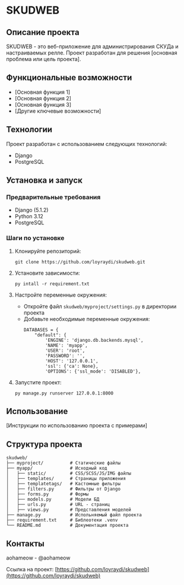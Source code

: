  # SKUDWEB

## Описание проекта

SKUDWEB - это веб-приложение для администрирования СКУДа и настраиваемых релле. Проект разработан для решения [основная проблема или цель проекта].

## Функциональные возможности

- [Основная функция 1]
- [Основная функция 2]
- [Основная функция 3]
- [Другие ключевые возможности]

## Технологии

Проект разработан с использованием следующих технологий:

- Django
- PostgreSQL


## Установка и запуск

### Предварительные требования

- Django (5.1.2)
- Python 3.12
- PostgreSQL

### Шаги по установке

1. Клонируйте репозиторий:
   ```
   git clone https://github.com/loyraydi/skudweb.git
   ```

2. Установите зависимости:
   ```
   py intall -r requirement.txt
   ```

3. Настройте переменные окружения:
    - Откройте файл `skudweb/myproject/settings.py` в директории проекта
    - Добавьте необходимые переменные окружения:
      ```
      DATABASES = {
          "default": {
              'ENGINE': 'django.db.backends.mysql',
              'NAME': 'myapp',
              'USER': 'root',
              'PASSWORD': '',
              'HOST': '127.0.0.1',
              'ssl': {'ca': None},
              'OPTIONS': {'ssl_mode': 'DISABLED'},
      ```

4. Запустите проект:
   ```
   py manage.py runserver 127.0.0.1:8000
   ```

## Использование

[Инструкции по использованию проекта с примерами]

## Структура проекта

```
skudweb/
├── myproject/          # Статические файлы
├── myapp/              # Исходный код
│   ├── static/         # CSS/SCSS/JS/IMG файлы
│   ├── templates/      # Страницы приложения
│   ├── templatetags/   # Кастомные фильтры
│   ├── filters.py      # Фильтры от Django
│   ├── forms.py        # Формы
│   ├── models.py       # Модели БД
│   ├── urls.py         # URL - страниц
│   ├── views.py        # Представления моделей
├── manage.py           # Испольняемый файл проекта
├── requirement.txt     # Библеотеки .venv
└── README.md           # Документация проекта
```




## Контакты

aohameow - @aohameow

Ссылка на проект: [https://github.com/loyraydi/skudweb](https://github.com/loyraydi/skudweb)


